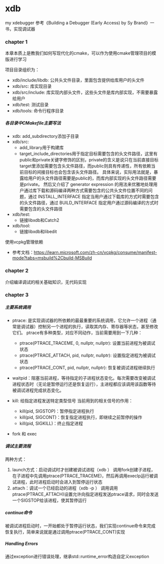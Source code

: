 # xdb
my xdebugger
参考《Building a Debugger (Early Access) by Sy Brand》一书，实现调试器

### chapter 1

本章本质上是教我们如何写现代化的cmake，可以作为使用cmake管理项目的模版进行学习

项目目录组织为：
- xdb/include/libdb: 公共头文件目录，里面包含提供给库用户的头文件
- xdb/src: 库实现目录
- xdb/src/include: 库实现内部头文件，这些头文件是库内部实现，不需要暴露给用户
- xdb/test: 测试目录
- xdb/tools: 命令行程序目录

##### 各目录中CMakefile主要写法
- xdb: add_subdirectory添加子目录
- xdb/src: 
  - add_library用于构建库
  - target_include_directories用于指定目标需要包含的头文件路径，这里有public和private关键字修饰的区别，private的含义是说只在当前直接目标target里添加需要包含头文件路径，而public则具有传递性，所有依赖当前目标的间接目标也会包含该头文件路径。
  具体来说，实际用法就是，暴露给用户的头文件路径需要是public的，而库内部实现的头文件路径需要是private。
  然后又介绍了 generator expression 的用法来优雅地处理用户通过库下载和源码编译两种方式需要包含的公共头文件位置不同的问题，通过 INSTALL_INTERFACE 指定当用户通过下载库的方式时需要包含的头文件路径，通过 BUILD_INTERFACE 指定用户通过源码编译的方式时需要包含的头文件路径
- xdb/test: 
  - 链接libxdb和Catch2
- xdb/tool: 
  - 链接libxdb和libedit

使用vcpkg管理依赖
- 参考文档：https://learn.microsoft.com/zh-cn/vcpkg/consume/manifest-mode?tabs=msbuild%2Cbuild-MSBuild


### chapter 2
  介绍编译调试的相关基础知识，无代码实现

### chapter 3

##### 主要系统调用

- ptrace: 是实现调试器的所依赖的最最重要的系统调用，它允许一个进程（通常是调试器）控制另一个进程的执行，读取其内存、寄存器等状态，甚至修改它们。
ptrace有多种类型，对应不同动作，当前需要用到一下几种：
  - ptrace(PTRACE_TRACEME, 0, nullptr, nullptr): 设置当前进程为被调试状态
  - ptrace(PTRACE_ATTACH, pid, nullptr, nullptr): 设置指定进程为被调试状态
  - ptrace(PTRACE_CONT, pid, nullptr, nullptr): 恢复被调试进程继续执行
- waitpid：阻塞当前进程，等待指定的子进程状态变化。每次需要改变被调试进程状态时（无论是暂停运行还是恢复运行），主进程都应该调用该函数等待被调试进程完成状态变化。

- kill: 给指定进程发送特定类型信号
当前用到的相关信号的作用：
  - kill(pid, SIGSTOP)：暂停指定进程执行
  - kill(pid, SIGCONT)：恢复指定进程执行，即继续之前暂停的操作
  - kill(pid, SIGKILL)：终止指定进程
- fork 和 exec

##### 调试主要流程
两种方式：
1. launch方式：启动调试时才创建被调试进程（xdb <binary path>）
调用fork创建子进程，在子进程中先调用ptrace(PTRACE_TRACEME)，然后再调用execlp运行被调试进程，此时进程启动时会进入到暂停运行状态
2. attach：调试一个已经启动的进程（xdb -p <pid>）
调用调用ptrace(PTRACE_ATTACH)设置允许向指定进程发送ptrace请求，同时会发送一个SIGSTOP给该进程，使其暂停运行

##### continue命令
被调试进程启动时，一开始都处于暂停运行状态，我们实现continue命令来完成恢复执行，简单来说就是通过调用ptrace(PTRACE_CONT)实现

##### Handling Errors
通过exception进行错误处理，继承std::runtime_error构造自定义exception